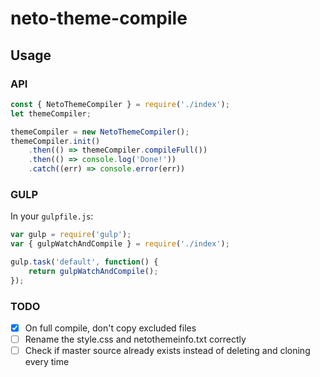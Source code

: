 # neto-theme-compile

## Usage

### API
```javascript
const { NetoThemeCompiler } = require('./index');
let themeCompiler;

themeCompiler = new NetoThemeCompiler();
themeCompiler.init()
    .then(() => themeCompiler.compileFull())
    .then(() => console.log('Done!'))
    .catch((err) => console.error(err))
```

### GULP
In your `gulpfile.js`:
```javascript
var gulp = require('gulp');
var { gulpWatchAndCompile } = require('./index');

gulp.task('default', function() {
    return gulpWatchAndCompile();
});
```

### TODO
- [x] On full compile, don't copy excluded files
- [ ] Rename the style.css and netothemeinfo.txt correctly
- [ ] Check if master source already exists instead of deleting and cloning every time